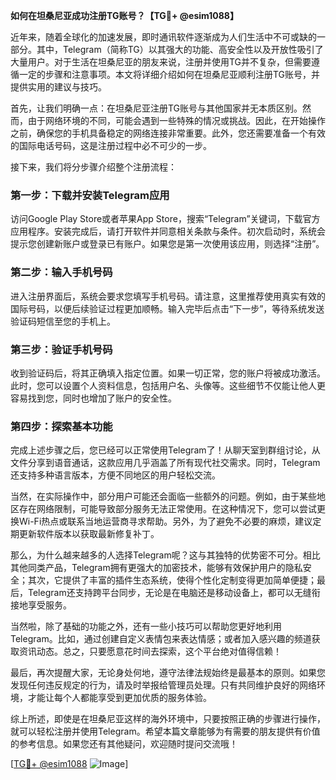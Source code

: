 **如何在坦桑尼亚成功注册TG账号？【TG💪+ @esim1088】**

近年来，随着全球化的加速发展，即时通讯软件逐渐成为人们生活中不可或缺的一部分。其中，Telegram（简称TG）以其强大的功能、高安全性以及开放性吸引了大量用户。对于生活在坦桑尼亚的朋友来说，注册并使用TG并不复杂，但需要遵循一定的步骤和注意事项。本文将详细介绍如何在坦桑尼亚顺利注册TG账号，并提供实用的建议与技巧。

首先，让我们明确一点：在坦桑尼亚注册TG账号与其他国家并无本质区别。然而，由于网络环境的不同，可能会遇到一些特殊的情况或挑战。因此，在开始操作之前，确保您的手机具备稳定的网络连接非常重要。此外，您还需要准备一个有效的国际电话号码，这是注册过程中必不可少的一步。

接下来，我们将分步骤介绍整个注册流程：

### 第一步：下载并安装Telegram应用
访问Google Play Store或者苹果App Store，搜索“Telegram”关键词，下载官方应用程序。安装完成后，请打开软件并同意相关条款与条件。初次启动时，系统会提示您创建新账户或登录已有账户。如果您是第一次使用该应用，则选择“注册”。

### 第二步：输入手机号码
进入注册界面后，系统会要求您填写手机号码。请注意，这里推荐使用真实有效的国际号码，以便后续验证过程更加顺畅。输入完毕后点击“下一步”，等待系统发送验证码短信至您的手机上。

### 第三步：验证手机号码
收到验证码后，将其正确填入指定位置。如果一切正常，您的账户将被成功激活。此时，您可以设置个人资料信息，包括用户名、头像等。这些细节不仅能让他人更容易找到您，同时也增加了账户的安全性。

### 第四步：探索基本功能
完成上述步骤之后，您已经可以正常使用Telegram了！从聊天室到群组讨论，从文件分享到语音通话，这款应用几乎涵盖了所有现代社交需求。同时，Telegram还支持多种语言版本，方便不同地区的用户轻松交流。

当然，在实际操作中，部分用户可能还会面临一些额外的问题。例如，由于某些地区存在网络限制，可能导致部分服务无法正常使用。在这种情况下，您可以尝试更换Wi-Fi热点或联系当地运营商寻求帮助。另外，为了避免不必要的麻烦，建议定期更新软件版本以获取最新修复补丁。

那么，为什么越来越多的人选择Telegram呢？这与其独特的优势密不可分。相比其他同类产品，Telegram拥有更强大的加密技术，能够有效保护用户的隐私安全；其次，它提供了丰富的插件生态系统，使得个性化定制变得更加简单便捷；最后，Telegram还支持跨平台同步，无论是在电脑还是移动设备上，都可以无缝衔接地享受服务。

当然啦，除了基础的功能之外，还有一些小技巧可以帮助您更好地利用Telegram。比如，通过创建自定义表情包来表达情感；或者加入感兴趣的频道获取资讯动态。总之，只要愿意花时间去探索，这个平台绝对值得信赖！

最后，再次提醒大家，无论身处何地，遵守法律法规始终是最基本的原则。如果您发现任何违反规定的行为，请及时举报给管理员处理。只有共同维护良好的网络环境，才能让每个人都能享受到更加优质的服务体验。

综上所述，即使是在坦桑尼亚这样的海外环境中，只要按照正确的步骤进行操作，就可以轻松注册并使用Telegram。希望本篇文章能够为有需要的朋友提供有价值的参考信息。如果您还有其他疑问，欢迎随时提问交流哦！

[[TG💪+ @esim1088](https://t.me/s/esim1088) ![Image](https://i.postimg.cc/4NQfJmqS/Snipaste-2025-05-13-00-14-12.png)]